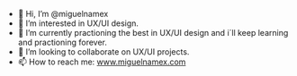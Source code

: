 - 👋 Hi, I’m @miguelnamex
- 👀 I’m interested in UX/UI design.
- 🌱 I’m currently practioning the best in UX/UI design and i´ll keep learning and practioning forever.
- 💞️ I’m looking to collaborate on UX/UI projects.
- 📫 How to reach me: www.miguelnamex.com

<!---
miguelnamex/miguelnamex is a ✨ special ✨ repository because its `README.md` (this file) appears on your GitHub profile.
You can click the Preview link to take a look at your changes.
--->
